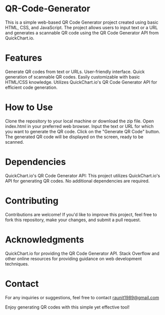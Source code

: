 # QR-Code-Generator
This is a simple web-based QR Code Generator project created using basic HTML, CSS, and JavaScript. The project allows users to input text or a URL and generates a scannable QR code using the QR Code Generator API from QuickChart.io.

# Features
Generate QR codes from text or URLs.
User-friendly interface.
Quick generation of scannable QR codes.
Easily customizable with basic HTML/CSS knowledge.
Utilizes QuickChart.io's QR Code Generator API for efficient code generation.
# How to Use
Clone the repository to your local machine or download the zip file.
Open index.html in your preferred web browser.
Input the text or URL for which you want to generate the QR code.
Click on the "Generate QR Code" button.
The generated QR code will be displayed on the screen, ready to be scanned.
# Dependencies
QuickChart.io's QR Code Generator API: This project utilizes QuickChart.io's API for generating QR codes. No additional dependencies are required.
# Contributing
Contributions are welcome! If you'd like to improve this project, feel free to fork this repository, make your changes, and submit a pull request.

# Acknowledgments
QuickChart.io for providing the QR Code Generator API.
Stack Overflow and other online resources for providing guidance on web development techniques.
# Contact
For any inquiries or suggestions, feel free to contact raunit1989@gmail.com

Enjoy generating QR codes with this simple yet effective tool!
